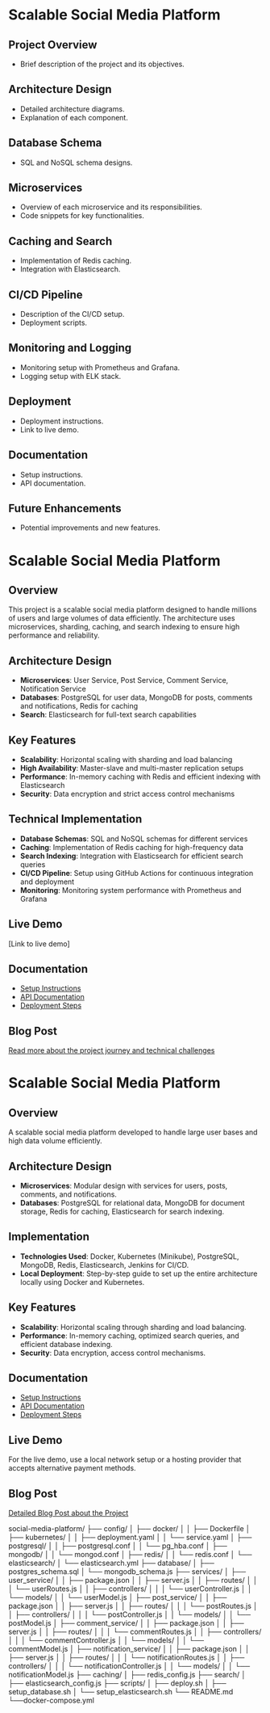 # Scalable Social Media Platform

## Project Overview
- Brief description of the project and its objectives.

## Architecture Design
- Detailed architecture diagrams.
- Explanation of each component.

## Database Schema
- SQL and NoSQL schema designs.

## Microservices
- Overview of each microservice and its responsibilities.
- Code snippets for key functionalities.

## Caching and Search
- Implementation of Redis caching.
- Integration with Elasticsearch.

## CI/CD Pipeline
- Description of the CI/CD setup.
- Deployment scripts.

## Monitoring and Logging
- Monitoring setup with Prometheus and Grafana.
- Logging setup with ELK stack.

## Deployment
- Deployment instructions.
- Link to live demo.

## Documentation
- Setup instructions.
- API documentation.

## Future Enhancements
- Potential improvements and new features.

# Scalable Social Media Platform

## Overview
This project is a scalable social media platform designed to handle millions of users and large volumes of data efficiently. The architecture uses microservices, sharding, caching, and search indexing to ensure high performance and reliability.

## Architecture Design
- **Microservices**: User Service, Post Service, Comment Service, Notification Service
- **Databases**: PostgreSQL for user data, MongoDB for posts, comments and notifications, Redis for caching
- **Search**: Elasticsearch for full-text search capabilities

## Key Features
- **Scalability**: Horizontal scaling with sharding and load balancing
- **High Availability**: Master-slave and multi-master replication setups
- **Performance**: In-memory caching with Redis and efficient indexing with Elasticsearch
- **Security**: Data encryption and strict access control mechanisms

## Technical Implementation
- **Database Schemas**: SQL and NoSQL schemas for different services
- **Caching**: Implementation of Redis caching for high-frequency data
- **Search Indexing**: Integration with Elasticsearch for efficient search queries
- **CI/CD Pipeline**: Setup using GitHub Actions for continuous integration and deployment
- **Monitoring**: Monitoring system performance with Prometheus and Grafana

## Live Demo
[Link to live demo]

## Documentation
- [Setup Instructions](#)
- [API Documentation](#)
- [Deployment Steps](#)

## Blog Post
[Read more about the project journey and technical challenges](#)


# Scalable Social Media Platform

## Overview
A scalable social media platform developed to handle large user bases and high data volume efficiently.

## Architecture Design
- **Microservices**: Modular design with services for users, posts, comments, and notifications.
- **Databases**: PostgreSQL for relational data, MongoDB for document storage, Redis for caching, Elasticsearch for search indexing.

## Implementation
- **Technologies Used**: Docker, Kubernetes (Minikube), PostgreSQL, MongoDB, Redis, Elasticsearch, Jenkins for CI/CD.
- **Local Deployment**: Step-by-step guide to set up the entire architecture locally using Docker and Kubernetes.

## Key Features
- **Scalability**: Horizontal scaling through sharding and load balancing.
- **Performance**: In-memory caching, optimized search queries, and efficient database indexing.
- **Security**: Data encryption, access control mechanisms.

## Documentation
- [Setup Instructions](#)
- [API Documentation](#)
- [Deployment Steps](#)

## Live Demo
For the live demo, use a local network setup or a hosting provider that accepts alternative payment methods.

## Blog Post
[Detailed Blog Post about the Project](#)


social-media-platform/
├── config/
│   ├── docker/
│   │   ├── Dockerfile
│   ├── kubernetes/
│   │   ├── deployment.yaml
│   │   └── service.yaml
│   ├── postgresql/
│   │   ├── postgresql.conf
│   │   └── pg_hba.conf
│   ├── mongodb/
│   │   └── mongod.conf
│   ├── redis/
│   │   └── redis.conf
│   └── elasticsearch/
│       └── elasticsearch.yml
├── database/
│   ├── postgres_schema.sql
│   └── mongodb_schema.js
├── services/
│   ├── user_service/
│   │   ├── package.json
│   │   ├── server.js
│   │   ├── routes/
│   │   │   └── userRoutes.js
│   │   ├── controllers/
│   │   │   └── userController.js
│   │   └── models/
│   │       └── userModel.js
│   ├── post_service/
│   │   ├── package.json
│   │   ├── server.js
│   │   ├── routes/
│   │   │   └── postRoutes.js
│   │   ├── controllers/
│   │   │   └── postController.js
│   │   └── models/
│   │       └── postModel.js
│   ├── comment_service/
│   │   ├── package.json
│   │   ├── server.js
│   │   ├── routes/
│   │   │   └── commentRoutes.js
│   │   ├── controllers/
│   │   │   └── commentController.js
│   │   └── models/
│   │       └── commentModel.js
│   ├── notification_service/
│   │   ├── package.json
│   │   ├── server.js
│   │   ├── routes/
│   │   │   └── notificationRoutes.js
│   │   ├── controllers/
│   │   │   └── notificationController.js
│   │   └── models/
│   │       └── notificationModel.js
├── caching/
│   ├── redis_config.js
├── search/
│   ├── elasticsearch_config.js
├── scripts/
│   ├── deploy.sh
│   ├── setup_database.sh
│   └── setup_elasticsearch.sh
└── README.md
└──docker-compose.yml